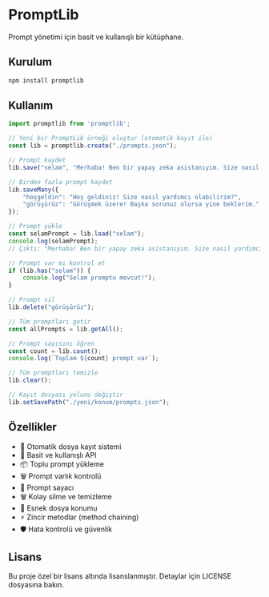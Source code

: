 # PromptLib

Prompt yönetimi için basit ve kullanışlı bir kütüphane.

## Kurulum

```bash
npm install promptlib
```

## Kullanım

```typescript
import promptlib from 'promptlib';

// Yeni bir PromptLib örneği oluştur (otomatik kayıt ile)
const lib = promptlib.create("./prompts.json");

// Prompt kaydet
lib.save("selam", "Merhaba! Ben bir yapay zeka asistanıyım. Size nasıl yardımcı olabilirim?");

// Birden fazla prompt kaydet
lib.saveMany({
    "hoşgeldin": "Hoş geldiniz! Size nasıl yardımcı olabilirim?",
    "görüşürüz": "Görüşmek üzere! Başka sorunuz olursa yine beklerim."
});

// Prompt yükle
const selamPrompt = lib.load("selam");
console.log(selamPrompt);
// Çıktı: "Merhaba! Ben bir yapay zeka asistanıyım. Size nasıl yardımcı olabilirim?"

// Prompt var mı kontrol et
if (lib.has("selam")) {
    console.log("Selam promptu mevcut!");
}

// Prompt sil
lib.delete("görüşürüz");

// Tüm promptları getir
const allPrompts = lib.getAll();

// Prompt sayısını öğren
const count = lib.count();
console.log(`Toplam ${count} prompt var`);

// Tüm promptları temizle
lib.clear();

// Kayıt dosyası yolunu değiştir
lib.setSavePath("./yeni/konum/prompts.json");
```

## Özellikler

- 💾 Otomatik dosya kayıt sistemi
- 🚀 Basit ve kullanışlı API
- 📦 Toplu prompt yükleme
- 🗑 Prompt varlık kontrolü
- 🔢 Prompt sayacı
- 🗑️ Kolay silme ve temizleme
- 📁 Esnek dosya konumu
- ⚡ Zincir metodlar (method chaining)
- 🛡️ Hata kontrolü ve güvenlik

## Lisans

Bu proje özel bir lisans altında lisanslanmıştır. Detaylar için LICENSE dosyasına bakın. 